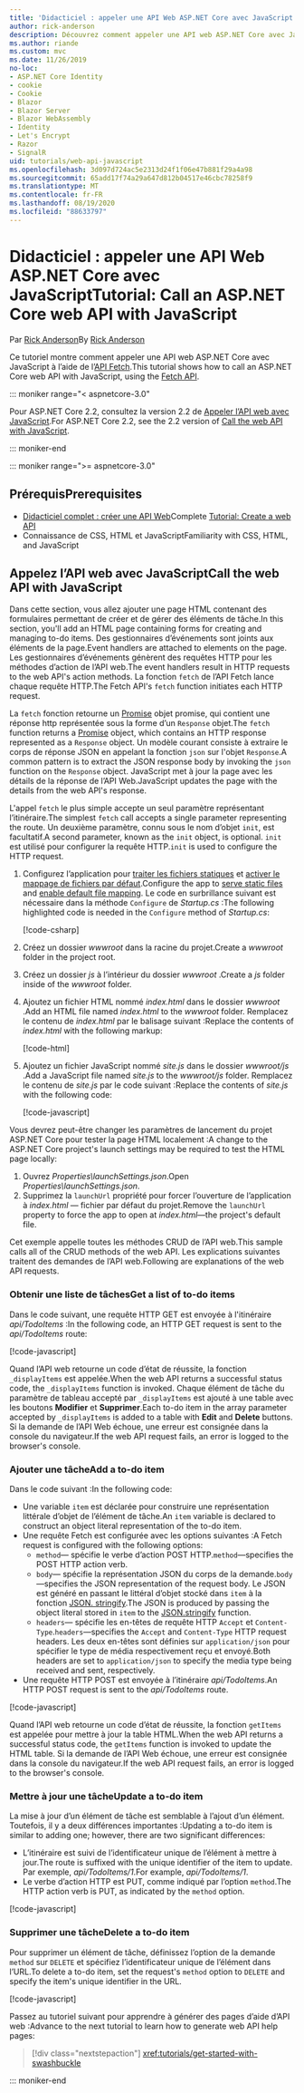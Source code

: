 ```yaml
---
title: 'Didacticiel : appeler une API Web ASP.NET Core avec JavaScript'
author: rick-anderson
description: Découvrez comment appeler une API web ASP.NET Core avec JavaScript.
ms.author: riande
ms.custom: mvc
ms.date: 11/26/2019
no-loc:
- ASP.NET Core Identity
- cookie
- Cookie
- Blazor
- Blazor Server
- Blazor WebAssembly
- Identity
- Let's Encrypt
- Razor
- SignalR
uid: tutorials/web-api-javascript
ms.openlocfilehash: 3d097d724ac5e2313d24f1f06e47b881f29a4a98
ms.sourcegitcommit: 65add17f74a29a647d812b04517e46cbc78258f9
ms.translationtype: MT
ms.contentlocale: fr-FR
ms.lasthandoff: 08/19/2020
ms.locfileid: "88633797"
---
```

# <a name="tutorial-call-an-aspnet-core-web-api-with-javascript"></a><span data-ttu-id="6b77f-103">Didacticiel : appeler une API Web ASP.NET Core avec JavaScript</span><span class="sxs-lookup"><span data-stu-id="6b77f-103">Tutorial: Call an ASP.NET Core web API with JavaScript</span></span>

<span data-ttu-id="6b77f-104">Par [Rick Anderson](https://twitter.com/RickAndMSFT)</span><span class="sxs-lookup"><span data-stu-id="6b77f-104">By [Rick Anderson](https://twitter.com/RickAndMSFT)</span></span>

<span data-ttu-id="6b77f-105">Ce tutoriel montre comment appeler une API web ASP.NET Core avec JavaScript à l’aide de l’[API Fetch](https://developer.mozilla.org/docs/Web/API/Fetch_API).</span><span class="sxs-lookup"><span data-stu-id="6b77f-105">This tutorial shows how to call an ASP.NET Core web API with JavaScript, using the [Fetch API](https://developer.mozilla.org/docs/Web/API/Fetch_API).</span></span>

::: moniker range="< aspnetcore-3.0"

<span data-ttu-id="6b77f-106">Pour ASP.NET Core 2.2, consultez la version 2.2 de [Appeler l’API web avec JavaScript](xref:tutorials/first-web-api#call-the-web-api-with-javascript).</span><span class="sxs-lookup"><span data-stu-id="6b77f-106">For ASP.NET Core 2.2, see the 2.2 version of [Call the web API with JavaScript](xref:tutorials/first-web-api#call-the-web-api-with-javascript).</span></span>

::: moniker-end

::: moniker range=">= aspnetcore-3.0"

## <a name="prerequisites"></a><span data-ttu-id="6b77f-107">Prérequis</span><span class="sxs-lookup"><span data-stu-id="6b77f-107">Prerequisites</span></span>

* <span data-ttu-id="6b77f-108">[Didacticiel complet : créer une API Web](xref:tutorials/first-web-api)</span><span class="sxs-lookup"><span data-stu-id="6b77f-108">Complete [Tutorial: Create a web API](xref:tutorials/first-web-api)</span></span>
* <span data-ttu-id="6b77f-109">Connaissance de CSS, HTML et JavaScript</span><span class="sxs-lookup"><span data-stu-id="6b77f-109">Familiarity with CSS, HTML, and JavaScript</span></span>

## <a name="call-the-web-api-with-javascript"></a><span data-ttu-id="6b77f-110">Appelez l’API web avec JavaScript</span><span class="sxs-lookup"><span data-stu-id="6b77f-110">Call the web API with JavaScript</span></span>

<span data-ttu-id="6b77f-111">Dans cette section, vous allez ajouter une page HTML contenant des formulaires permettant de créer et de gérer des éléments de tâche.</span><span class="sxs-lookup"><span data-stu-id="6b77f-111">In this section, you'll add an HTML page containing forms for creating and managing to-do items.</span></span> <span data-ttu-id="6b77f-112">Des gestionnaires d’événements sont joints aux éléments de la page.</span><span class="sxs-lookup"><span data-stu-id="6b77f-112">Event handlers are attached to elements on the page.</span></span> <span data-ttu-id="6b77f-113">Les gestionnaires d’événements génèrent des requêtes HTTP pour les méthodes d’action de l’API web.</span><span class="sxs-lookup"><span data-stu-id="6b77f-113">The event handlers result in HTTP requests to the web API's action methods.</span></span> <span data-ttu-id="6b77f-114">La fonction `fetch` de l’API Fetch lance chaque requête HTTP.</span><span class="sxs-lookup"><span data-stu-id="6b77f-114">The Fetch API's `fetch` function initiates each HTTP request.</span></span>

<span data-ttu-id="6b77f-115">La `fetch` fonction retourne un [Promise](https://developer.mozilla.org/docs/Web/JavaScript/Reference/Global_Objects/Promise) objet promise, qui contient une réponse http représentée sous la forme d’un `Response` objet.</span><span class="sxs-lookup"><span data-stu-id="6b77f-115">The `fetch` function returns a [Promise](https://developer.mozilla.org/docs/Web/JavaScript/Reference/Global_Objects/Promise) object, which contains an HTTP response represented as a `Response` object.</span></span> <span data-ttu-id="6b77f-116">Un modèle courant consiste à extraire le corps de réponse JSON en appelant la fonction `json` sur l'objet `Response`.</span><span class="sxs-lookup"><span data-stu-id="6b77f-116">A common pattern is to extract the JSON response body by invoking the `json` function on the `Response` object.</span></span> <span data-ttu-id="6b77f-117">JavaScript met à jour la page avec les détails de la réponse de l’API Web.</span><span class="sxs-lookup"><span data-stu-id="6b77f-117">JavaScript updates the page with the details from the web API's response.</span></span>

<span data-ttu-id="6b77f-118">L'appel `fetch` le plus simple accepte un seul paramètre représentant l’itinéraire.</span><span class="sxs-lookup"><span data-stu-id="6b77f-118">The simplest `fetch` call accepts a single parameter representing the route.</span></span> <span data-ttu-id="6b77f-119">Un deuxième paramètre, connu sous le nom d’objet `init`, est facultatif.</span><span class="sxs-lookup"><span data-stu-id="6b77f-119">A second parameter, known as the `init` object, is optional.</span></span> <span data-ttu-id="6b77f-120">`init` est utilisé pour configurer la requête HTTP.</span><span class="sxs-lookup"><span data-stu-id="6b77f-120">`init` is used to configure the HTTP request.</span></span>

1. <span data-ttu-id="6b77f-121">Configurez l’application pour [traiter les fichiers statiques](/dotnet/api/microsoft.aspnetcore.builder.staticfileextensions.usestaticfiles#Microsoft_AspNetCore_Builder_StaticFileExtensions_UseStaticFiles_Microsoft_AspNetCore_Builder_IApplicationBuilder_) et [activer le mappage de fichiers par défaut](/dotnet/api/microsoft.aspnetcore.builder.defaultfilesextensions.usedefaultfiles#Microsoft_AspNetCore_Builder_DefaultFilesExtensions_UseDefaultFiles_Microsoft_AspNetCore_Builder_IApplicationBuilder_).</span><span class="sxs-lookup"><span data-stu-id="6b77f-121">Configure the app to [serve static files](/dotnet/api/microsoft.aspnetcore.builder.staticfileextensions.usestaticfiles#Microsoft_AspNetCore_Builder_StaticFileExtensions_UseStaticFiles_Microsoft_AspNetCore_Builder_IApplicationBuilder_) and [enable default file mapping](/dotnet/api/microsoft.aspnetcore.builder.defaultfilesextensions.usedefaultfiles#Microsoft_AspNetCore_Builder_DefaultFilesExtensions_UseDefaultFiles_Microsoft_AspNetCore_Builder_IApplicationBuilder_).</span></span> <span data-ttu-id="6b77f-122">Le code en surbrillance suivant est nécessaire dans la méthode `Configure` de *Startup.cs* :</span><span class="sxs-lookup"><span data-stu-id="6b77f-122">The following highlighted code is needed in the `Configure` method of *Startup.cs*:</span></span>

    [!code-csharp[](first-web-api/samples/3.0/TodoApi/StartupJavaScript.cs?highlight=8-9&name=snippet_configure)]

1. <span data-ttu-id="6b77f-123">Créez un dossier *wwwroot* dans la racine du projet.</span><span class="sxs-lookup"><span data-stu-id="6b77f-123">Create a *wwwroot* folder in the project root.</span></span>

1. <span data-ttu-id="6b77f-124">Créez un dossier *js* à l’intérieur du dossier *wwwroot* .</span><span class="sxs-lookup"><span data-stu-id="6b77f-124">Create a *js* folder inside of the *wwwroot* folder.</span></span>

1. <span data-ttu-id="6b77f-125">Ajoutez un fichier HTML nommé *index.html* dans le dossier *wwwroot* .</span><span class="sxs-lookup"><span data-stu-id="6b77f-125">Add an HTML file named *index.html* to the *wwwroot* folder.</span></span> <span data-ttu-id="6b77f-126">Remplacez le contenu de *index.html* par le balisage suivant :</span><span class="sxs-lookup"><span data-stu-id="6b77f-126">Replace the contents of *index.html* with the following markup:</span></span>

    [!code-html[](first-web-api/samples/3.0/TodoApi/wwwroot/index.html)]

1. <span data-ttu-id="6b77f-127">Ajoutez un fichier JavaScript nommé *site.js* dans le dossier *wwwroot/js* .</span><span class="sxs-lookup"><span data-stu-id="6b77f-127">Add a JavaScript file named *site.js* to the *wwwroot/js* folder.</span></span> <span data-ttu-id="6b77f-128">Remplacez le contenu de *site.js* par le code suivant :</span><span class="sxs-lookup"><span data-stu-id="6b77f-128">Replace the contents of *site.js* with the following code:</span></span>

    [!code-javascript[](first-web-api/samples/3.0/TodoApi/wwwroot/js/site.js?name=snippet_SiteJs)]

<span data-ttu-id="6b77f-129">Vous devrez peut-être changer les paramètres de lancement du projet ASP.NET Core pour tester la page HTML localement :</span><span class="sxs-lookup"><span data-stu-id="6b77f-129">A change to the ASP.NET Core project's launch settings may be required to test the HTML page locally:</span></span>

1. <span data-ttu-id="6b77f-130">Ouvrez *Properties\launchSettings.json*.</span><span class="sxs-lookup"><span data-stu-id="6b77f-130">Open *Properties\launchSettings.json*.</span></span>
1. <span data-ttu-id="6b77f-131">Supprimez la `launchUrl` propriété pour forcer l’ouverture de l’application à *index.html* &mdash; fichier par défaut du projet.</span><span class="sxs-lookup"><span data-stu-id="6b77f-131">Remove the `launchUrl` property to force the app to open at *index.html*&mdash;the project's default file.</span></span>

<span data-ttu-id="6b77f-132">Cet exemple appelle toutes les méthodes CRUD de l’API web.</span><span class="sxs-lookup"><span data-stu-id="6b77f-132">This sample calls all of the CRUD methods of the web API.</span></span> <span data-ttu-id="6b77f-133">Les explications suivantes traitent des demandes de l’API web.</span><span class="sxs-lookup"><span data-stu-id="6b77f-133">Following are explanations of the web API requests.</span></span>

### <a name="get-a-list-of-to-do-items"></a><span data-ttu-id="6b77f-134">Obtenir une liste de tâches</span><span class="sxs-lookup"><span data-stu-id="6b77f-134">Get a list of to-do items</span></span>

<span data-ttu-id="6b77f-135">Dans le code suivant, une requête HTTP GET est envoyée à l'itinéraire *api/TodoItems* :</span><span class="sxs-lookup"><span data-stu-id="6b77f-135">In the following code, an HTTP GET request is sent to the *api/TodoItems* route:</span></span>

[!code-javascript[](first-web-api/samples/3.0/TodoApi/wwwroot/js/site.js?name=snippet_GetItems)]

<span data-ttu-id="6b77f-136">Quand l’API web retourne un code d’état de réussite, la fonction `_displayItems` est appelée.</span><span class="sxs-lookup"><span data-stu-id="6b77f-136">When the web API returns a successful status code, the `_displayItems` function is invoked.</span></span> <span data-ttu-id="6b77f-137">Chaque élément de tâche du paramètre de tableau accepté par `_displayItems` est ajouté à une table avec les boutons **Modifier** et **Supprimer**.</span><span class="sxs-lookup"><span data-stu-id="6b77f-137">Each to-do item in the array parameter accepted by `_displayItems` is added to a table with **Edit** and **Delete** buttons.</span></span> <span data-ttu-id="6b77f-138">Si la demande de l’API Web échoue, une erreur est consignée dans la console du navigateur.</span><span class="sxs-lookup"><span data-stu-id="6b77f-138">If the web API request fails, an error is logged to the browser's console.</span></span>

### <a name="add-a-to-do-item"></a><span data-ttu-id="6b77f-139">Ajouter une tâche</span><span class="sxs-lookup"><span data-stu-id="6b77f-139">Add a to-do item</span></span>

<span data-ttu-id="6b77f-140">Dans le code suivant :</span><span class="sxs-lookup"><span data-stu-id="6b77f-140">In the following code:</span></span>

* <span data-ttu-id="6b77f-141">Une variable `item` est déclarée pour construire une représentation littérale d’objet de l’élément de tâche.</span><span class="sxs-lookup"><span data-stu-id="6b77f-141">An `item` variable is declared to construct an object literal representation of the to-do item.</span></span>
* <span data-ttu-id="6b77f-142">Une requête Fetch est configurée avec les options suivantes :</span><span class="sxs-lookup"><span data-stu-id="6b77f-142">A Fetch request is configured with the following options:</span></span>
  * <span data-ttu-id="6b77f-143">`method`&mdash; spécifie le verbe d’action POST HTTP.</span><span class="sxs-lookup"><span data-stu-id="6b77f-143">`method`&mdash;specifies the POST HTTP action verb.</span></span>
  * <span data-ttu-id="6b77f-144">`body`&mdash; spécifie la représentation JSON du corps de la demande.</span><span class="sxs-lookup"><span data-stu-id="6b77f-144">`body`&mdash;specifies the JSON representation of the request body.</span></span> <span data-ttu-id="6b77f-145">Le JSON est généré en passant le littéral d’objet stocké dans `item` à la fonction [JSON. stringify](https://developer.mozilla.org/docs/Web/JavaScript/Reference/Global_Objects/JSON/stringify).</span><span class="sxs-lookup"><span data-stu-id="6b77f-145">The JSON is produced by passing the object literal stored in `item` to the [JSON.stringify](https://developer.mozilla.org/docs/Web/JavaScript/Reference/Global_Objects/JSON/stringify) function.</span></span>
  * <span data-ttu-id="6b77f-146">`headers`&mdash; spécifie les en-têtes de requête HTTP `Accept` et `Content-Type`.</span><span class="sxs-lookup"><span data-stu-id="6b77f-146">`headers`&mdash;specifies the `Accept` and `Content-Type` HTTP request headers.</span></span> <span data-ttu-id="6b77f-147">Les deux en-têtes sont définies sur `application/json` pour spécifier le type de média respectivement reçu et envoyé.</span><span class="sxs-lookup"><span data-stu-id="6b77f-147">Both headers are set to `application/json` to specify the media type being received and sent, respectively.</span></span>
* <span data-ttu-id="6b77f-148">Une requête HTTP POST est envoyée à l’itinéraire *api/TodoItems*.</span><span class="sxs-lookup"><span data-stu-id="6b77f-148">An HTTP POST request is sent to the *api/TodoItems* route.</span></span>

[!code-javascript[](first-web-api/samples/3.0/TodoApi/wwwroot/js/site.js?name=snippet_AddItem)]

<span data-ttu-id="6b77f-149">Quand l’API web retourne un code d’état de réussite, la fonction `getItems` est appelée pour mettre à jour la table HTML.</span><span class="sxs-lookup"><span data-stu-id="6b77f-149">When the web API returns a successful status code, the `getItems` function is invoked to update the HTML table.</span></span> <span data-ttu-id="6b77f-150">Si la demande de l’API Web échoue, une erreur est consignée dans la console du navigateur.</span><span class="sxs-lookup"><span data-stu-id="6b77f-150">If the web API request fails, an error is logged to the browser's console.</span></span>

### <a name="update-a-to-do-item"></a><span data-ttu-id="6b77f-151">Mettre à jour une tâche</span><span class="sxs-lookup"><span data-stu-id="6b77f-151">Update a to-do item</span></span>

<span data-ttu-id="6b77f-152">La mise à jour d’un élément de tâche est semblable à l’ajout d’un élément. Toutefois, il y a deux différences importantes :</span><span class="sxs-lookup"><span data-stu-id="6b77f-152">Updating a to-do item is similar to adding one; however, there are two significant differences:</span></span>

* <span data-ttu-id="6b77f-153">L’itinéraire est suivi de l’identificateur unique de l’élément à mettre à jour.</span><span class="sxs-lookup"><span data-stu-id="6b77f-153">The route is suffixed with the unique identifier of the item to update.</span></span> <span data-ttu-id="6b77f-154">Par exemple, *api/TodoItems/1*.</span><span class="sxs-lookup"><span data-stu-id="6b77f-154">For example, *api/TodoItems/1*.</span></span>
* <span data-ttu-id="6b77f-155">Le verbe d’action HTTP est PUT, comme indiqué par l’option `method`.</span><span class="sxs-lookup"><span data-stu-id="6b77f-155">The HTTP action verb is PUT, as indicated by the `method` option.</span></span>

[!code-javascript[](first-web-api/samples/3.0/TodoApi/wwwroot/js/site.js?name=snippet_UpdateItem)]

### <a name="delete-a-to-do-item"></a><span data-ttu-id="6b77f-156">Supprimer une tâche</span><span class="sxs-lookup"><span data-stu-id="6b77f-156">Delete a to-do item</span></span>

<span data-ttu-id="6b77f-157">Pour supprimer un élément de tâche, définissez l’option de la demande `method` sur `DELETE` et spécifiez l’identificateur unique de l’élément dans l’URL.</span><span class="sxs-lookup"><span data-stu-id="6b77f-157">To delete a to-do item, set the request's `method` option to `DELETE` and specify the item's unique identifier in the URL.</span></span>

[!code-javascript[](first-web-api/samples/3.0/TodoApi/wwwroot/js/site.js?name=snippet_DeleteItem)]

<span data-ttu-id="6b77f-158">Passez au tutoriel suivant pour apprendre à générer des pages d’aide d’API web :</span><span class="sxs-lookup"><span data-stu-id="6b77f-158">Advance to the next tutorial to learn how to generate web API help pages:</span></span>

> [!div class="nextstepaction"]
> <xref:tutorials/get-started-with-swashbuckle>

::: moniker-end
